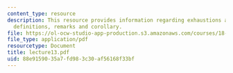 ```yaml
---
content_type: resource
description: This resource provides information regarding exhaustions along with some
  definitions, remarks and corollary.
file: https://ol-ocw-studio-app-production.s3.amazonaws.com/courses/18-101-analysis-ii-fall-2005/88e9159035a7fd983c30af56168f33bf_lecture13.pdf
file_type: application/pdf
resourcetype: Document
title: lecture13.pdf
uid: 88e91590-35a7-fd98-3c30-af56168f33bf
---
```


